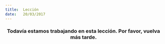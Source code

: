 ```yaml
---
title:  Lección
date:   20/03/2017
---
```


### <center>Todavía estamos trabajando en esta lección. Por favor, vuelva más tarde.</center>